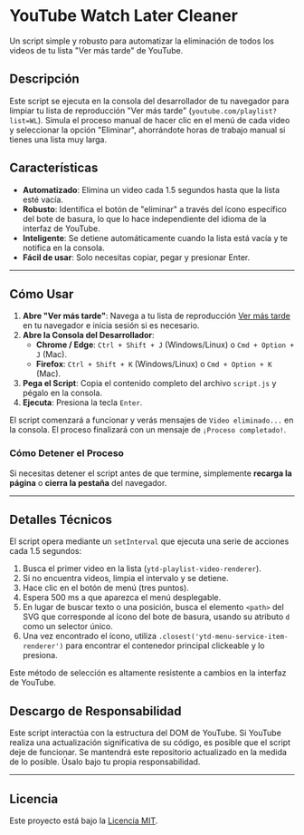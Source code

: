 # YouTube Watch Later Cleaner

Un script simple y robusto para automatizar la eliminación de todos los videos de tu lista "Ver más tarde" de YouTube.

## Descripción

Este script se ejecuta en la consola del desarrollador de tu navegador para limpiar tu lista de reproducción "Ver más tarde" (`youtube.com/playlist?list=WL`). Simula el proceso manual de hacer clic en el menú de cada video y seleccionar la opción "Eliminar", ahorrándote horas de trabajo manual si tienes una lista muy larga.

## Características

- **Automatizado**: Elimina un video cada 1.5 segundos hasta que la lista esté vacía.
- **Robusto**: Identifica el botón de "eliminar" a través del ícono específico del bote de basura, lo que lo hace independiente del idioma de la interfaz de YouTube.
- **Inteligente**: Se detiene automáticamente cuando la lista está vacía y te notifica en la consola.
- **Fácil de usar**: Solo necesitas copiar, pegar y presionar Enter.

---

## Cómo Usar

1.  **Abre "Ver más tarde"**: Navega a tu lista de reproducción [Ver más tarde](https://www.youtube.com/playlist?list=WL) en tu navegador e inicia sesión si es necesario.
2.  **Abre la Consola del Desarrollador**:
    - **Chrome / Edge**: `Ctrl + Shift + J` (Windows/Linux) o `Cmd + Option + J` (Mac).
    - **Firefox**: `Ctrl + Shift + K` (Windows/Linux) o `Cmd + Option + K` (Mac).
3.  **Pega el Script**: Copia el contenido completo del archivo `script.js` y pégalo en la consola.
4.  **Ejecuta**: Presiona la tecla `Enter`.

El script comenzará a funcionar y verás mensajes de `Video eliminado...` en la consola. El proceso finalizará con un mensaje de `¡Proceso completado!`.

### Cómo Detener el Proceso

Si necesitas detener el script antes de que termine, simplemente **recarga la página** o **cierra la pestaña** del navegador.

---

## Detalles Técnicos

El script opera mediante un `setInterval` que ejecuta una serie de acciones cada 1.5 segundos:

1.  Busca el primer video en la lista (`ytd-playlist-video-renderer`).
2.  Si no encuentra videos, limpia el intervalo y se detiene.
3.  Hace clic en el botón de menú (tres puntos).
4.  Espera 500 ms a que aparezca el menú desplegable.
5.  En lugar de buscar texto o una posición, busca el elemento `<path>` del SVG que corresponde al ícono del bote de basura, usando su atributo `d` como un selector único.
6.  Una vez encontrado el ícono, utiliza `.closest('ytd-menu-service-item-renderer')` para encontrar el contenedor principal clickeable y lo presiona.

Este método de selección es altamente resistente a cambios en la interfaz de YouTube.

## Descargo de Responsabilidad

Este script interactúa con la estructura del DOM de YouTube. Si YouTube realiza una actualización significativa de su código, es posible que el script deje de funcionar. Se mantendrá este repositorio actualizado en la medida de lo posible. Úsalo bajo tu propia responsabilidad.

---

## Licencia

Este proyecto está bajo la [Licencia MIT](https://www.google.com/search?q=LICENSE).
